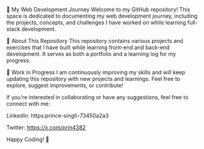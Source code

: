 🚀 My Web Development Journey
Welcome to my GitHub repository! This space is dedicated to documenting my web development journey, including the projects, concepts, and challenges I have worked on while learning full-stack development.

📌 About This Repository
This repository contains various projects and exercises that I have built while learning front-end and back-end development. It serves as both a portfolio and a learning log for my progress.

🚧 Work in Progress
I am continuously improving my skills and will keep updating this repository with new projects and learnings. Feel free to explore, suggest improvements, or contribute!

If you're interested in collaborating or have any suggestions, feel free to connect with me:

LinkedIn: https:prince-singh-73450a2a3

Twitter: https://x.com/prin4382


Happy Coding! 🚀

